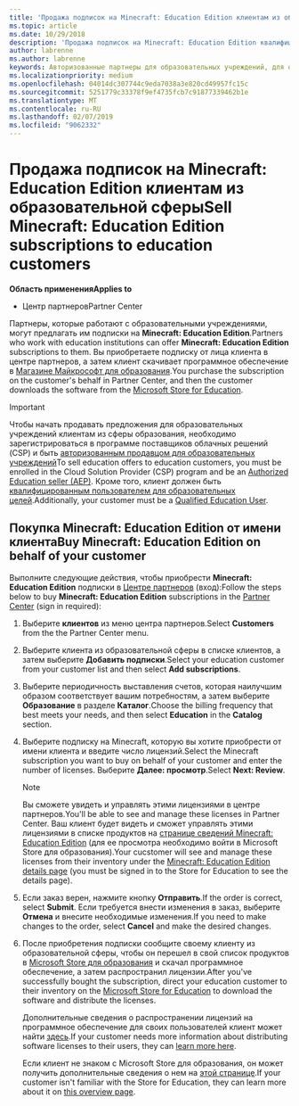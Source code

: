 ```yaml
---
title: 'Продажа подписок на Minecraft: Education Edition клиентам из образовательной сферы'
ms.topic: article
ms.date: 10/29/2018
description: 'Продажа подписок на Minecraft: Education Edition квалифицированным клиентам из образовательной сферы.'
author: labrenne
ms.author: labrenne
keywords: Авторизованные партнеры для образовательных учреждений, для образовательных учреждений, продавать для образовательных учреждений, учебных заведений
ms.localizationpriority: medium
ms.openlocfilehash: 04014dc307744c9eda7038a3e820cd49957fc15c
ms.sourcegitcommit: 5251779c33378f9ef4735fcb7c91877339462b1e
ms.translationtype: MT
ms.contentlocale: ru-RU
ms.lasthandoff: 02/07/2019
ms.locfileid: "9062332"
---
```

# <a name="sell-minecraft-education-edition-subscriptions-to-education-customers"></a><span data-ttu-id="e705b-104">Продажа подписок на Minecraft: Education Edition клиентам из образовательной сферы</span><span class="sxs-lookup"><span data-stu-id="e705b-104">Sell Minecraft: Education Edition subscriptions to education customers</span></span>

**<span data-ttu-id="e705b-105">Область применения</span><span class="sxs-lookup"><span data-stu-id="e705b-105">Applies to</span></span>**

-  <span data-ttu-id="e705b-106">Центр партнеров</span><span class="sxs-lookup"><span data-stu-id="e705b-106">Partner Center</span></span>

<span data-ttu-id="e705b-107">Партнеры, которые работают с образовательными учреждениями, могут предлагать им подписки на **Minecraft: Education Edition**.</span><span class="sxs-lookup"><span data-stu-id="e705b-107">Partners who work with education institutions can offer **Minecraft: Education Edition** subscriptions to them.</span></span> <span data-ttu-id="e705b-108">Вы приобретаете подписку от лица клиента в центре партнеров, а затем клиент скачивает программное обеспечение в [Магазине Майкрософт для образования](https://educationstore.microsoft.com).</span><span class="sxs-lookup"><span data-stu-id="e705b-108">You purchase the subscription on the customer's behalf in Partner Center, and then the customer downloads the software from the [Microsoft Store for Education](https://educationstore.microsoft.com).</span></span> 

>[!IMPORTANT]
><span data-ttu-id="e705b-109">Чтобы начать продавать предложения для образовательных учреждений клиентам из сферы образования, необходимо зарегистрироваться в программе поставщиков облачных решений (CSP) и быть [авторизованным продавцом для образовательных учреждений](https://www.mepn.com)</span><span class="sxs-lookup"><span data-stu-id="e705b-109">To sell education offers to education customers, you must be enrolled in the Cloud Solution Provider (CSP) program and be an [Authorized Education seller (AEP)](https://www.mepn.com).</span></span> <span data-ttu-id="e705b-110">Кроме того, клиент должен быть [квалифицированным пользователем для образовательных целей](http://www.microsoftvolumelicensing.com/DocumentSearch.aspx?Mode=3&DocumentTypeId=7).</span><span class="sxs-lookup"><span data-stu-id="e705b-110">Additionally, your customer must be a [Qualified Education User](http://www.microsoftvolumelicensing.com/DocumentSearch.aspx?Mode=3&DocumentTypeId=7).</span></span>  

 
## <a name="buy-minecraft-education-edition-on-behalf-of-your-customer"></a><span data-ttu-id="e705b-111">Покупка **Minecraft: Education Edition** от имени клиента</span><span class="sxs-lookup"><span data-stu-id="e705b-111">Buy **Minecraft: Education Edition** on behalf of your customer</span></span>

<span data-ttu-id="e705b-112">Выполните следующие действия, чтобы приобрести **Minecraft: Education Edition** подписки в [Центре партнеров](https://partnercenter.microsoft.com/pcv/dashboard/overview
) (вход):</span><span class="sxs-lookup"><span data-stu-id="e705b-112">Follow the steps below to buy **Minecraft: Education Edition** subscriptions in the [Partner Center](https://partnercenter.microsoft.com/pcv/dashboard/overview
) (sign in required):</span></span>

  1.  <span data-ttu-id="e705b-113">Выберите **клиентов** из меню центра партнеров.</span><span class="sxs-lookup"><span data-stu-id="e705b-113">Select **Customers** from the the Partner Center menu.</span></span>
  
  2.  <span data-ttu-id="e705b-114">Выберите клиента из образовательной сферы в списке клиентов, а затем выберите **Добавить подписки**.</span><span class="sxs-lookup"><span data-stu-id="e705b-114">Select your education customer from your customer list and then select **Add subscriptions**.</span></span>
  
  3.  <span data-ttu-id="e705b-115">Выберите периодичность выставления счетов, которая наилучшим образом соответствует вашим потребностям, а затем выберите **Образование** в разделе **Каталог**.</span><span class="sxs-lookup"><span data-stu-id="e705b-115">Choose the billing frequency that best meets your needs, and then select **Education** in the **Catalog** section.</span></span>

  4.  <span data-ttu-id="e705b-116">Выберите подписку на Minecraft, которую вы хотите приобрести от имени клиента и введите число лицензий.</span><span class="sxs-lookup"><span data-stu-id="e705b-116">Select the Minecraft subscription you want to buy on behalf of your customer and enter the number of licenses.</span></span> <span data-ttu-id="e705b-117">Выберите **Далее: просмотр**.</span><span class="sxs-lookup"><span data-stu-id="e705b-117">Select **Next: Review**.</span></span>

      >[!NOTE]
      ><span data-ttu-id="e705b-118">Вы сможете увидеть и управлять этими лицензиями в центре партнеров.</span><span class="sxs-lookup"><span data-stu-id="e705b-118">You'll be able to see and manage these licenses in Partner Center.</span></span> <span data-ttu-id="e705b-119">Ваш клиент будет видеть и сможет управлять этими лицензиями в списке продуктов на [странице сведений Minecraft: Education Edition](https://educationstore.microsoft.com/en-us/store/details/minecraft-education-edition/9nblggh4r2r6) (для ее просмотра необходимо войти в Microsoft Store для образования).</span><span class="sxs-lookup"><span data-stu-id="e705b-119">Your cucstomer will see and manage these licenses from their inventory under the [Minecraft: Education Edition details page](https://educationstore.microsoft.com/en-us/store/details/minecraft-education-edition/9nblggh4r2r6) (you must be signed in to the Store for Education to see the details page).</span></span> 

  5.  <span data-ttu-id="e705b-120">Если заказ верен, нажмите кнопку **Отправить**.</span><span class="sxs-lookup"><span data-stu-id="e705b-120">If the order is correct, select **Submit**.</span></span> <span data-ttu-id="e705b-121">Если требуется внести изменения в заказ, выберите **Отмена** и внесите необходимые изменения.</span><span class="sxs-lookup"><span data-stu-id="e705b-121">If you need to make changes to the order, select **Cancel** and make the desired changes.</span></span>   

  6.  <span data-ttu-id="e705b-122">После приобретения подписки сообщите своему клиенту из образовательной сферы, чтобы он перешел в свой список продуктов в [Microsoft Store для образования](https://educationstore.microsoft.com) и скачал программное обеспечение, а затем распространил лицензии.</span><span class="sxs-lookup"><span data-stu-id="e705b-122">After you've successfully bought the subscription, direct your education customer to their inventory on the [Microsoft Store for Education](https://educationstore.microsoft.com) to download the software and distribute the licenses.</span></span>

      <span data-ttu-id="e705b-123">Дополнительные сведения о распространении лицензий на программное обеспечение для своих пользователей клиент может найти [здесь](https://docs.microsoft.com/education/windows/school-get-minecraft#distribute-minecraft).</span><span class="sxs-lookup"><span data-stu-id="e705b-123">If your customer needs more information about distributing software licenses to their users, they can [learn more here](https://docs.microsoft.com/education/windows/school-get-minecraft#distribute-minecraft).</span></span>  
  
      <span data-ttu-id="e705b-124">Если клиент не знаком с Microsoft Store для образования, он может получить дополнительные сведения о нем на [этой странице](https://docs.microsoft.com/microsoft-store/windows-store-for-business-overview).</span><span class="sxs-lookup"><span data-stu-id="e705b-124">If your customer isn't familiar with the Store for Education, they can learn more about it on [this overview page](https://docs.microsoft.com/microsoft-store/windows-store-for-business-overview).</span></span>  

      

